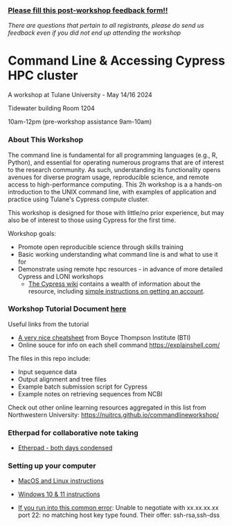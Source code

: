 ### [Please fill this post-workshop feedback form!!](https://forms.gle/muJEnKBdwkXMaQdx7)
*There are questions that pertain to all registrants, please do send us feedback even if you did not end up attending the workshop*


# Command Line & Accessing Cypress HPC cluster
A workshop at Tulane University - May 14/16 2024

Tidewater building Room 1204

10am-12pm (pre-workshop assistance 9am-10am)

### **About This Workshop**
The command line is fundamental for all programming languages (e.g., R, Python), and essential for operating numerous programs that are of interest to the research community. As such, understanding its functionality opens avenues for diverse program usage, reproducible science, and remote access to high-performance computing. 
This 2h workshop is a a hands-on introduction to the UNIX command line, with examples of application and practice using Tulane's Cypress compute cluster.

This workshop is designed for those with little/no prior experience, but may also be of interest to those using Cypress for the first time. 

Workshop goals: 
- Promote open reproducible science through skills training
- Basic working understanding what command line is and what to use it for
- Demonstrate using remote hpc resources - in advance of more detailed Cypress and LONI workshops
  - [The Cypress wiki](https://wiki.hpc.tulane.edu/trac/wiki/cypress) contains a wealth of information about the resource, including [simple instructions on getting an account](https://wiki.hpc.tulane.edu/trac/wiki/cypress#Gettinganaccount).

### Workshop Tutorial Document [here](https://hackmd.io/@jmqb/Bkog6b7X0)
Useful links from the tutorial
- [A very nice cheatsheet](https://btiplantbioinfocourse.wordpress.com/wp-content/uploads/2016/02/sgn_unix_commands_cheat_sheet_2016.pdf) from Boyce Thompson Institute (BTI)
- Online souce for info on each shell command https://explainshell.com/

The files in this repo include: 
- Input sequence data 
- Output alignment and tree files
- Example batch submission script for Cypress
- Example notes on retrieving sequences from NCBI

Check out other online learning resources aggregated in this list from Northwestern University: https://nuitrcs.github.io/commandlineworkshop/

### Etherpad for collaborative note taking
- [Etherpad - both days condensed](https://etherpad.p2pu.org/p/Cmd_line_&_Cypress_051624)

### Setting up your computer
- [MacOS and Linux instructions](https://github.com/JessicaMBlanton/CmdLine_and_Cypress_workshop/wiki/Computer-setup-%E2%80%90-MacOS-and-Linux)
- [Windows 10 & 11 instructions](https://github.com/JessicaMBlanton/CmdLine_and_Cypress_workshop/wiki/Computer-setup-%E2%80%90-Windows-10-%26-11)

- [If you run into this common error](https://wiki.hpc.tulane.edu/trac/wiki/cypress/SshUsage#InCaseOfError:Unabletonegotiatenomatchinghostkeytypefound): Unable to negotiate with xx.xx.xx.xx port 22: no matching host key type found. Their offer: ssh-rsa,ssh-dss
  





